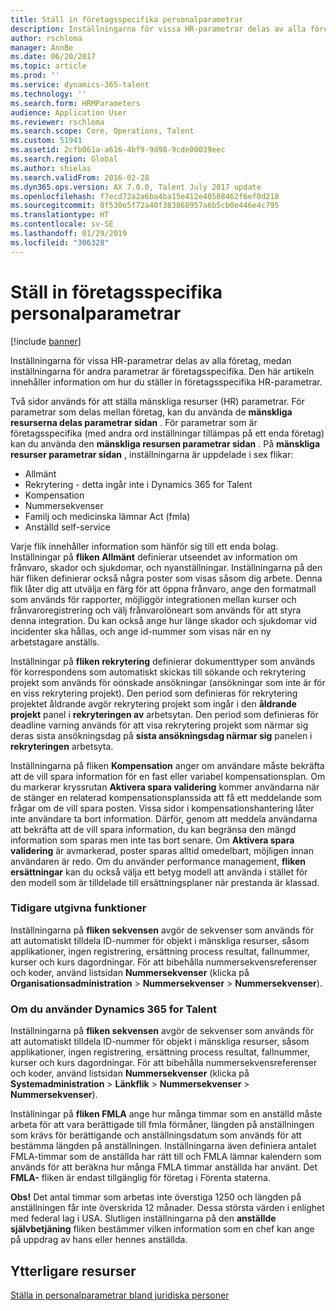 ```yaml
---
title: Ställ in företagsspecifika personalparametrar
description: Inställningarna för vissa HR-parametrar delas av alla företag, medan inställningarna för andra parametrar är företagsspecifika. Den här artikeln innehåller information om hur du ställer in företagsspecifika HR-parametrar.
author: rschloma
manager: AnnBe
ms.date: 06/20/2017
ms.topic: article
ms.prod: ''
ms.service: dynamics-365-talent
ms.technology: ''
ms.search.form: HRMParameters
audience: Application User
ms.reviewer: rschloma
ms.search.scope: Core, Operations, Talent
ms.custom: 51941
ms.assetid: 2cfb061a-a616-4bf9-9d98-9cde00039eec
ms.search.region: Global
ms.author: shielas
ms.search.validFrom: 2016-02-28
ms.dyn365.ops.version: AX 7.0.0, Talent July 2017 update
ms.openlocfilehash: f7ecd72a2a6ba4ba15e412e40508462f6ef0d218
ms.sourcegitcommit: 0f530e5f72a40f383868957a6b5cb0e446e4c795
ms.translationtype: HT
ms.contentlocale: sv-SE
ms.lasthandoff: 01/29/2019
ms.locfileid: "306328"
---
```

# <a name="set-up-company-specific-human-resources-hr-parameters"></a>Ställ in företagsspecifika personalparametrar

[!include [banner](includes/banner.md)]

Inställningarna för vissa HR-parametrar delas av alla företag, medan inställningarna för andra parametrar är företagsspecifika. Den här artikeln innehåller information om hur du ställer in företagsspecifika HR-parametrar.

Två sidor används för att ställa mänskliga resurser (HR) parametrar. För parametrar som delas mellan företag, kan du använda de **mänskliga resurserna delas parametrar sidan** . För parametrar som är företagsspecifika (med andra ord inställningar tillämpas på ett enda företag) kan du använda den **mänskliga resursen parametrar sidan** . På **mänskliga resurser parametrar sidan** , inställningarna är uppdelade i sex flikar:

-   Allmänt
-   Rekrytering - detta ingår inte i Dynamics 365 for Talent
-   Kompensation
-   Nummersekvenser
-   Familj och medicinska lämnar Act (fmla)
-   Anställd self-service

Varje flik innehåller information som hänför sig till ett enda bolag. Inställningar på **fliken Allmänt** definierar utseendet av information om frånvaro, skador och sjukdomar, och nyanställningar. Inställningarna på den här fliken definierar också några poster som visas såsom dig arbete. Denna flik låter dig att utvälja en färg för att öppna frånvaro, ange den formatmall som används för rapporter, möjliggör integrationen mellan kurser och frånvaroregistrering och välj frånvarolöneart som används för att styra denna integration. Du kan också ange hur länge skador och sjukdomar vid incidenter ska hållas, och ange id-nummer som visas när en ny arbetstagare anställs. 

Inställningar på **fliken rekrytering** definierar dokumenttyper som används för korrespondens som automatiskt skickas till sökande och rekrytering projekt som används för oönskade ansökningar (ansökningar som inte är för en viss rekrytering projekt). Den period som definieras för rekrytering projektet åldrande avgör rekrytering projekt som ingår i den **åldrande projekt** panel i **rekryteringen av** arbetsytan. Den period som definieras för deadline varning används för att visa rekrytering projekt som närmar sig deras sista ansökningsdag på **sista ansökningsdag närmar sig** panelen i **rekryteringen** arbetsyta. 

Inställningarna på fliken **Kompensation** anger om användare måste bekräfta att de vill spara information för en fast eller variabel kompensationsplan. Om du markerar kryssrutan **Aktivera spara validering** kommer användarna när de stänger en relaterad kompensationsplanssida att få ett meddelande som frågar om de vill spara posten. Vissa sidor i kompensationshantering låter inte användare ta bort information. Därför, genom att meddela användarna att bekräfta att de vill spara information, du kan begränsa den mängd information som sparas men inte tas bort senare. Om **Aktivera spara validering** är avmarkerad, poster sparas alltid omedelbart, möjligen innan användaren är redo. Om du använder performance management, **fliken ersättningar** kan du också välja ett betyg modell att använda i stället för den modell som är tilldelade till ersättningsplaner när prestanda är klassad. 

### <a name="previously-released-functionality"></a>Tidigare utgivna funktioner
Inställningarna på **fliken sekvensen** avgör de sekvenser som används för att automatiskt tilldela ID-nummer för objekt i mänskliga resurser, såsom applikationer, ingen registrering, ersättning process resultat, fallnummer, kurser och kurs dagordningar. För att bibehålla nummersekvensreferenser och koder, använd listsidan **Nummersekvenser** (klicka på **Organisationsadministration** &gt; **Nummersekvenser** &gt; **Nummersekvenser**).

### <a name="if-youre-using-dynamics-365-for-talent"></a>Om du använder Dynamics 365 for Talent
Inställningarna på **fliken sekvensen** avgör de sekvenser som används för att automatiskt tilldela ID-nummer för objekt i mänskliga resurser, såsom applikationer, ingen registrering, ersättning process resultat, fallnummer, kurser och kurs dagordningar. För att bibehålla nummersekvensreferenser och koder, använd listsidan **Nummersekvenser** (klicka på **Systemadministration** &gt; **Länkflik** &gt; **Nummersekvenser** &gt; **Nummersekvenser**). 

Inställningar på **fliken FMLA** ange hur många timmar som en anställd måste arbeta för att vara berättigade till fmla förmåner, längden på anställningen som krävs för berättigande och anställningsdatum som används för att bestämma längden på anställningen. Inställningarna även definiera antalet FMLA-timmar som de anställda har rätt till och FMLA lämnar kalendern som används för att beräkna hur många FMLA timmar anställda har använt. Det **FMLA-** fliken är endast tillgänglig för företag i Förenta staterna. 

**Obs!** Det antal timmar som arbetas inte överstiga 1250 och längden på anställningen får inte överskrida 12 månader. Dessa största värden i enlighet med federal lag i USA. Slutligen inställningarna på den **anställde självbetjäning** fliken bestämmer vilken information som en chef kan ange på uppdrag av hans eller hennes anställda.

<a name="additional-resources"></a>Ytterligare resurser
--------

[Ställa in personalparametrar bland juridiska personer](set-up-hr-parameters-across-legal-entities.md)



